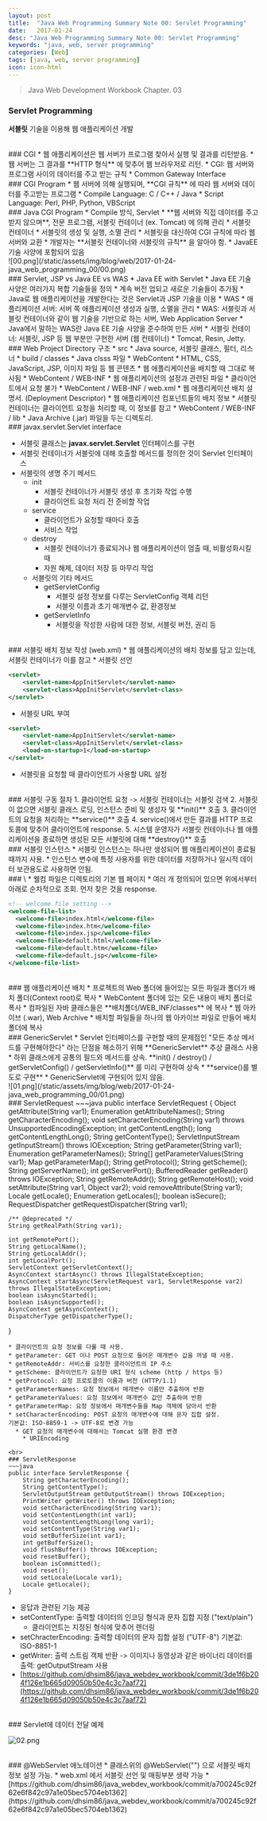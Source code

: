 ```yaml
---
layout: post
title:  "Java Web Programming Summary Note 00: Servlet Programming"
date:   2017-01-24
desc: "Java Web Programming Summary Note 00: Servlet Programming"
keywords: "java, web, server programming"
categories: [Web]
tags: [java, web, server programming]
icon: icon-html
---
```


> Java Web Development Workbook Chapter. 03

### Servlet Programming
**서블릿** 기술을 이용해 웹 애플리케이션 개발

<br>
### CGI
* 웹 애플리케이션은 웹 서버가 프로그램 찾아서 실행 및 결과를 리턴받음.
* 웹 서버는 그 결과를 **HTTP 형식** 에 맞추어 웹 브라우저로 리턴.
* CGI: 웹 서버와 프로그램 사이의 데이터를 주고 받는 규칙
  * Common Gateway Interface
<br>
### CGI Program
* 웹 서버에 의해 실행되며, **CGI 규칙** 에 따라 웹 서버와 데이터를 주고받는 프로그램
* Compile Language: C / C++ / Java
* Script Language: Perl, PHP, Python, VBScript

<br>
### Java CGI Program
* Compile 방식, Servlet
* **웹 서버와 직접 데이터를 주고 받지 않으며**, 전문 프로그램, 서블릿 컨테이너 (ex. Tomcat) 에 의해 관리
* 서블릿 컨테이너
  * 서블릿의 생성 및 실행, 소멸 관리
  * 서블릿을 대신하여 CGI 규칙에 따라 웹 서버와 교환
  * 개발자는 **서블릿 컨테이너와 서블릿의 규칙** 을 알아야 함.
      * JavaEE 기술 사양에 포함되어 있음
      <br>
       ![00.png](/static/assets/img/blog/web/2017-01-24-java_web_programming_00/00.png)

<br>       
### Servlet, JSP vs Java EE vs WAS
* Java EE with Servlet
  * Java EE 기술 사양은 여러가지 복합 기술들을 정의
  * 계속 버전 업되고 새로운 기술들이 추가됨
  * Java로 웹 애플리케이션을 개발한다는 것은 Servlet과 JSP 기술을 이용
* WAS
  * 애플리케이션 서버: 서버 쪽 애플리케이션 생성과 실행, 소멸을 관리
  * WAS: 서블릿과 서블릿 컨테이너와 같이 웹 기술을 기반으로 하는 서버, Web Application Server
    * Java에서 말하는 WAS란 Java EE 기술 사양을 준수하여 만든 서버
  * 서블릿 컨테이너: 서블릿, JSP 등 웹 부분만 구현한 서버 (웹 컨테이너)
    * Tomcat, Resin, Jetty.

<br>
### Web Project Directory 구조
* src
  * Java source, 서블릿 클래스, 필터, 리스너
* build / classes
  * Java clsss 파일
* WebContent
  * HTML, CSS, JavaScript, JSP, 이미지 파일 등 웹 콘텐츠
  * 웹 애플리케이션을 배치할 때 그대로 복사됨
* WebContent / WEB-INF
  * 웹 애플리케이션의 설정과 관련된 파일
  * 클라이언트에서 요청 불가
* WebContent / WEB-INF / web.xml
  * 웹 애플리케이션 배치 설명서. (Deployment Descriptor)
  * 웹 애플리케이션 컴포넌트들의 배치 정보
  * 서블릿 컨테이너는 클라이언트 요청을 처리할 때, 이 정보를 참고
* WebContent / WEB-INF / lib
  * Java Archive (.jar) 파일을 두는 디렉토리.

<br>
### javax.servlet.Servlet interface

* 서블릿 클래스는 **javax.servlet.Servlet** 인터페이스를 구현
* 서블릿 컨테이너가 서블릿에 대해 호출할 메서드를 정의한 것이 Servlet 인터페이스
* 서블릿의 생명 주기 메서드
  * init
    * 서블릿 컨테이너가 서블릿 생성 후 초기화 작업 수행
    * 클라이언트 요청 처리 전 준비할 작업
  * service
    * 클라이언트가 요청할 때마다 호출
    * 서비스 작업
  * destroy
    * 서블릿 컨테이너가 종료되거나 웹 애플리케이션이 멈출 때, 비활성화시킬 때
    * 자원 해제, 데이터 저장 등 마무리 작업
  * 서블릿의 기타 메서드
    * getServletConfig
      * 서블릿 설정 정보를 다루는 ServletConfig 객체 리턴
      * 서블릿 이름과 초기 매개변수 값, 환경정보
    * getServletInfo
      * 서블릿을 작성한 사람에 대한 정보, 서블릿 버전, 권리 등

<br>
### 서블릿 배치 정보 작성 (web.xml)
* 웹 애플리케이션의 배치 정보를 담고 있는데, 서블릿 컨테이너가 이를 참고
* 서블릿 선언

~~~xml
<servlet>
    <servlet-name>AppInitServlet</servlet-name>
    <servlet-class>AppInitServlet</servlet-class>
</servlet>
~~~
* 서블릿 URL 부여

~~~xml
<servlet>
    <servlet-name>AppInitServlet</servlet-name>
    <servlet-class>AppInitServlet</servlet-class>
    <load-on-startup>1</load-on-startup>
</servlet>
~~~
  * 서블릿을 요청할 때 클라이언트가 사용할 URL 설정

<br>
### 서블릿 구동 절차
1. 클라이언트 요청 -> 서블릿 컨테이너는 서블릿 검색
2. 서블릿이 없으면 서블릿 클래스 로딩, 인스턴스 준비 및 생성자 및 **init()** 호출
3. 클라이언트의 요청을 처리하는 **service()** 호출
4. service()에서 만든 결과를 HTTP 프로토콜에 맞추어 클라이언트에 response.
5. 시스템 운영자가 서블릿 컨테이너나 웹 애플리케이션을 종료하면 생성된 모든 서블릿에 대해 **destroy()** 호출

<br>
### 서블릿 인스턴스
* 서블릿 인스턴스는 하나만 생성되어 웹 애플리케이션이 종료될 때까지 사용.
* 인스턴스 변수에 특정 사용자를 위한 데이터를 저장하거나 일시적 데이터 보관용도로 사용하면 안됨.

<br>
### \<welcome-file\>
* 웰컴 파일은 디렉토리의 기본 웹 페이지
* 여러 개 정의되어 있으면 위에서부터 아래로 순차적으로 조회. 먼저 찾은 것을 response.

~~~xml
<!-- welcome file setting -->
<welcome-file-list>
  <welcome-file>index.html</welcome-file>
  <welcome-file>index.htm</welcome-file>
  <welcome-file>index.jsp</welcome-file>
  <welcome-file>default.html</welcome-file>
  <welcome-file>default.htm</welcome-file>
  <welcome-file>default.jsp</welcome-file>
</welcome-file-list>
~~~

<br>
### 웹 애플리케이션 배치
* 프로젝트의 Web 폴더에 들어있는 모든 파일과 폴더가 배치 폴더(Context root)로 복사
  * WebContent 폴더에 있는 모든 내용이 배치 폴더로 폭사
  * 컴파일된 자바 클래스들은 **배치폴더/WEB_INF/classes** 에 복사
* 웹 아카이브 (.war), Web Archive
  * 배치할 파일들을 하나의 웹 아카이브 파일로 만들어 배치 폴더에 복사

<br>
### GenericServlet
* Servlet 인터페이스를 구현할 때의 문제점인 "모든 추상 메서드를 구현해야한다" 라는 단점을 해소하기 위해 **GenericServlet** 추상 클래스 사용
* 하위 클래스에게 공통의 필드와 메서드를 상속.
**init() / destroy() / getServletConfig() / getServletInfo()** 를 미리 구현하여 상속
* **service()를 별도로 구현**
  * GenericServlet에 구현되어 있지 않음.
  <br>
  ![01.png](/static/assets/img/blog/web/2017-01-24-java_web_programming_00/01.png)

<br>
### ServletRequest
~~~java
public interface ServletRequest {
    Object getAttribute(String var1);
    Enumeration<String> getAttributeNames();
    String getCharacterEncoding();
    void setCharacterEncoding(String var1) throws UnsupportedEncodingException;
    int getContentLength();
    long getContentLengthLong();
    String getContentType();
    ServletInputStream getInputStream() throws IOException;
    String getParameter(String var1);
    Enumeration<String> getParameterNames();
    String[] getParameterValues(String var1);
    Map<String, String[]> getParameterMap();
    String getProtocol();
    String getScheme();
    String getServerName();
    int getServerPort();
    BufferedReader getReader() throws IOException;
    String getRemoteAddr();
    String getRemoteHost();
    void setAttribute(String var1, Object var2);
    void removeAttribute(String var1);
    Locale getLocale();
    Enumeration<Locale> getLocales();
    boolean isSecure();
    RequestDispatcher getRequestDispatcher(String var1);

    /** @deprecated */
    String getRealPath(String var1);

    int getRemotePort();
    String getLocalName();
    String getLocalAddr();
    int getLocalPort();
    ServletContext getServletContext();
    AsyncContext startAsync() throws IllegalStateException;
    AsyncContext startAsync(ServletRequest var1, ServletResponse var2) throws IllegalStateException;
    boolean isAsyncStarted();
    boolean isAsyncSupported();
    AsyncContext getAsyncContext();
    DispatcherType getDispatcherType();
}
~~~
* 클라이언트의 요청 정보를 다룰 때 사용.
* getParameter: GET 이나 POST 요청으로 들어온 매개변수 값을 꺼낼 때 사용.
* getRemoteAddr: 서비스를 요청한 클라이언트의 IP 주소
* getScheme: 클라이언트가 요청한 URI 형식 scheme (http / https 등)
* getProtocol: 요청 프로토콜의 이름과 버전 (HTTP/1.1)
* getParameterNames: 요청 정보에서 매개변수 이름만 추출하여 반환
* getParameterValues: 요청 정보에서 매개변수 값만 추출하여 반환
* getParameterMap: 요청 정보에서 매개변수들을 Map 객체에 담아서 반환
* setCharacterEncoding: POST 요청의 매개변수에 대해 문자 집합 설정.
기본값: ISO-8859-1 -> UTF-8로 변경 가능
  * GET 요청의 매개변수에 대해서는 Tomcat 실행 환경 변경
    * URIEncoding

<br>
### ServletResponse
~~~java
public interface ServletResponse {
    String getCharacterEncoding();
    String getContentType();
    ServletOutputStream getOutputStream() throws IOException;
    PrintWriter getWriter() throws IOException;
    void setCharacterEncoding(String var1);
    void setContentLength(int var1);
    void setContentLengthLong(long var1);
    void setContentType(String var1);
    void setBufferSize(int var1);
    int getBufferSize();
    void flushBuffer() throws IOException;
    void resetBuffer();
    boolean isCommitted();
    void reset();
    void setLocale(Locale var1);
    Locale getLocale();
}

~~~
* 응답과 관련된 기능 제공
* setContentType: 출력할 데이터의 인코딩 형식과 문자 집합 지정 ("text/plain”)
  * 클라이언트는 지정된 형식에 맞추어 렌더링
* setChracterEncoding: 출력할 데이터의 문자 집합 설정 ("UTF-8")
기본값: ISO-8851-1
* getWriter: 출력 스트림 객체 반환
-> 이미지나 동영상과 같은 바이너리 데이터를 출력: getOutputStream 사용
* [https://github.com/dhsim86/java_webdev_workbook/commit/3de1f6b204f126e1b665d09050b50e4c3c7aaf72](https://github.com/dhsim86/java_webdev_workbook/commit/3de1f6b204f126e1b665d09050b50e4c3c7aaf72)

<br>
### Servlet에 데이터 전달 예제

![02.png](/static/assets/img/blog/web/2017-01-24-java_web_programming_00/02.png)

<br>
### @WebServlet 애노테이션
* 클래스위의 @WebServlet("") 으로 서블릿 배치 정보 설정 가능.
  * web.xml 에서 서블릿 선언 및 매핑부분 생략 가능
* [https://github.com/dhsim86/java_webdev_workbook/commit/a700245c92f62e6f842c97a1e05bec5704eb1362](https://github.com/dhsim86/java_webdev_workbook/commit/a700245c92f62e6f842c97a1e05bec5704eb1362)
